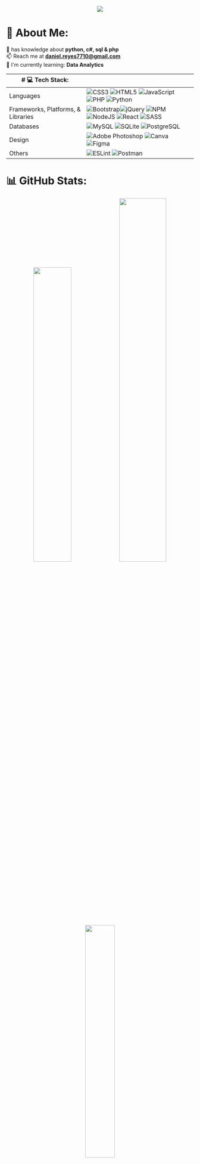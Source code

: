 <p align="center">
  <img src="https://capsule-render.vercel.app/api?type=waving&height=300&color=gradient&text=Hi%20I'm%20Daniel&textBg=false&fontSize=80&animation=twinkling&desc=pronounced%20as%20'than/yeal'.%20a%20fullstack%20enthusiast&descSize=-2&descAlign=50&descAlignY=64"/>
</p>

# 💫 About Me:

💬 has knowledge about **python, c#, sql & php** <br>
📫 Reach me at **daniel.reyes7710@gmail.com**<br>
🌱 I'm currently learning: **Data Analytics**<br>

|# 💻 Tech Stack:  |                                     |
|------------------------|---------------------------------|
| Languages |![CSS3](https://img.shields.io/badge/css3-%231572B6.svg?style=flat-square&logo=css3&logoColor=white) ![HTML5](https://img.shields.io/badge/html5-%23E34F26.svg?style=flat-square&logo=html5&logoColor=white) ![JavaScript](https://img.shields.io/badge/javascript-%23323330.svg?style=flat-square&logo=javascript&logoColor=%23F7DF1E) ![PHP](https://img.shields.io/badge/php-%23777BB4.svg?style=flat-square&logo=php&logoColor=white) ![Python](https://img.shields.io/badge/python-3670A0?style=flat-square&logo=python&logoColor=ffdd54) 
|Frameworks, Platforms, & Libraries |![Bootstrap](https://img.shields.io/badge/bootstrap-%23563D7C.svg?style=flat-square&logo=bootstrap&logoColor=white)![jQuery](https://img.shields.io/badge/jquery-%230769AD.svg?style=flat-square&logo=jquery&logoColor=white) ![NPM](https://img.shields.io/badge/NPM-%23000000.svg?style=flat-square&logo=npm&logoColor=white) ![NodeJS](https://img.shields.io/badge/node.js-6DA55F?style=flat-square&logo=node.js&logoColor=white) ![React](https://img.shields.io/badge/react-%2320232a.svg?style=flat-square&logo=react&logoColor=%2361DAFB) ![SASS](https://img.shields.io/badge/SASS-hotpink.svg?style=flat-square&logo=SASS&logoColor=white) 
| Databases |![MySQL](https://img.shields.io/badge/mysql-%2300f.svg?style=flat-square&logo=mysql&logoColor=white) ![SQLite](https://img.shields.io/badge/sqlite-%2307405e.svg?style=flat-square&logo=sqlite&logoColor=white) ![PostgreSQL](https://img.shields.io/badge/PostgreSQL-CC2927?style=flat-square&logo=microsoft%20sql%20server&logoColor=white)
| Design | ![Adobe Photoshop](https://img.shields.io/badge/adobephotoshop-%2331A8FF.svg?style=flat-square&logo=adobephotoshop&logoColor=white) ![Canva](https://img.shields.io/badge/Canva-%2300C4CC.svg?style=flat-square&logo=Canva&logoColor=white) ![Figma](https://img.shields.io/badge/figma-%23F24E1E.svg?style=flat-square&logo=figma&logoColor=white)
| Others |![ESLint](https://img.shields.io/badge/ESLint-4B3263?style=flat-square&logo=eslint&logoColor=white) ![Postman](https://img.shields.io/badge/Postman-FF6C37?style=flat-square&logo=postman&logoColor=white) 

# 📊 GitHub Stats:
<div align="center">
  <img width="45%" src="https://github-readme-stats.vercel.app/api?username=thanyeal&theme=dracula&hide_border=false&include_all_commits=true&count_private=true" />
  <img width="50%" src="https://github-readme-streak-stats.herokuapp.com/?user=thanyeal&theme=dracula&hide_border=false"/>
  <img width="40%" src="https://github-readme-stats.vercel.app/api/top-langs/?username=thanyeal&theme=dracula&hide_border=false&include_all_commits=true&count_private=true&layout=compact" />
</div>

## 🏆 GitHub Trophies
<div align="center">
    <img src="https://github-profile-trophy.vercel.app/?username=thanyeal&theme=dracula&no-frame=false&no-bg=true&margin-w=5&row=2&column=3"/>
</div>
<br>
<div align="center">
    <img src="https://quotes-github-readme.vercel.app/api?theme=dracula"/>
</div>

## 🌐 My Socials:

[![Discord](https://img.shields.io/badge/Facebook-%237289eA.svg?logo=facebook&logoColor=white)](htttps://fb.com/thanyeal) [![Instagram](https://img.shields.io/badge/Instagram-%23E4405F.svg?logo=Instagram&logoColor=white)](https://instagram.com/thanyeal) [![LinkedIn](https://img.shields.io/badge/LinkedIn-%230077B5.svg?logo=linkedin&logoColor=white)](https://linkedin.com/in/thanyeal) [![Twitter](https://img.shields.io/badge/Twitter-%231DA1F2.svg?logo=Twitter&logoColor=white)](https://twitter.com/thanyeal)

<div align="center">
    <img src="https://visitcount.itsvg.in/api?id=thanyeal&icon=7&color=10"/>
</div>
